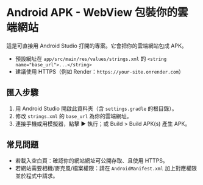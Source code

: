 # Android APK - WebView 包裝你的雲端網站

這是可直接用 Android Studio 打開的專案。它會把你的雲端網站包成 APK。
- 預設網址在 `app/src/main/res/values/strings.xml` 的 `<string name="base_url">...</string>`
- 建議使用 HTTPS（例如 Render：`https://your-site.onrender.com`）

## 匯入步驟
1. 用 Android Studio 開啟此資料夾（含 `settings.gradle` 的根目錄）。
2. 修改 `strings.xml` 的 `base_url` 為你的雲端網址。
3. 連接手機或用模擬器，點擊 ▶️ 執行；或 Build > Build APK(s) 產生 APK。

## 常見問題
- 若載入空白頁：確認你的網站網址可公開存取、且使用 HTTPS。
- 若網站需要相機/麥克風/檔案權限：請在 `AndroidManifest.xml` 加上對應權限並於程式中請求。
